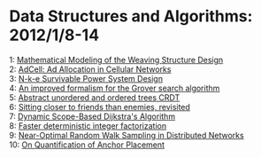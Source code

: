 # Data Structures and Algorithms: 2012/1/8-14  
1: [Mathematical Modeling of the Weaving Structure Design](https://doi.org/10.48550/arXiv.1201.1465)  
2: [AdCell: Ad Allocation in Cellular Networks](https://doi.org/10.48550/arXiv.1112.5396)  
3: [N-k-e Survivable Power System Design](https://doi.org/10.48550/arXiv.1201.1530)  
4: [An improved formalism for the Grover search algorithm](https://doi.org/10.48550/arXiv.1201.1707)  
5: [Abstract unordered and ordered trees CRDT](https://doi.org/10.48550/arXiv.1201.1784)  
6: [Sitting closer to friends than enemies, revisited](https://doi.org/10.48550/arXiv.1201.1869)  
7: [Dynamic Scope-Based Dijkstra's Algorithm](https://doi.org/10.48550/arXiv.1201.2000)  
8: [Faster deterministic integer factorization](https://doi.org/10.48550/arXiv.1201.2116)  
9: [Near-Optimal Random Walk Sampling in Distributed Networks](https://doi.org/10.48550/arXiv.1201.1363)  
10: [On Quantification of Anchor Placement](https://doi.org/10.48550/arXiv.1201.2474)  